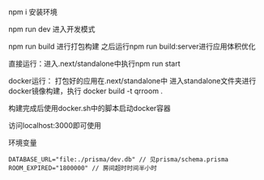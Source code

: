 npm i 安装环境

npm run dev 进入开发模式

npm run build 进行打包构建
之后运行npm run build:server进行应用体积优化

直接运行：进入.next/standalone中执行npm run start

docker运行：
打包好的应用在.next/standalone中
进入standalone文件夹进行docker镜像构建，执行 docker build -t qrroom .

构建完成后使用docker.sh中的脚本启动docker容器

访问localhost:3000即可使用

环境变量
``` 
DATABASE_URL="file:./prisma/dev.db" // 见prisma/schema.prisma
ROOM_EXPIRED="1800000" // 房间超时时间半小时
```